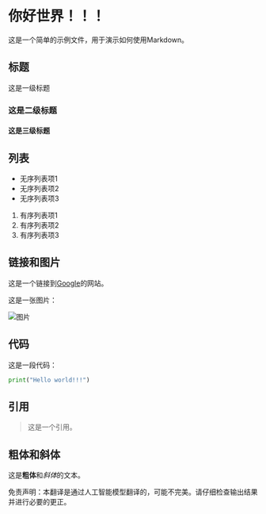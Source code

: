 # 你好世界！！！

这是一个简单的示例文件，用于演示如何使用Markdown。

## 标题

这是一级标题

### 这是二级标题

#### 这是三级标题

## 列表

- 无序列表项1
- 无序列表项2
- 无序列表项3

1. 有序列表项1
2. 有序列表项2
3. 有序列表项3

## 链接和图片

这是一个链接到[Google](https://www.google.com/)的网站。

这是一张图片：

![图片](https://picsum.photos/200/300)

## 代码

这是一段代码：

```python
print("Hello world!!!")
```

## 引用

> 这是一个引用。

## 粗体和斜体

这是**粗体**和*斜体*的文本。


免责声明：本翻译是通过人工智能模型翻译的，可能不完美。请仔细检查输出结果并进行必要的更正。